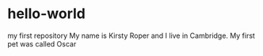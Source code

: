 # hello-world
my first repository
My name is Kirsty Roper and I live in Cambridge.
My first pet was called Oscar
